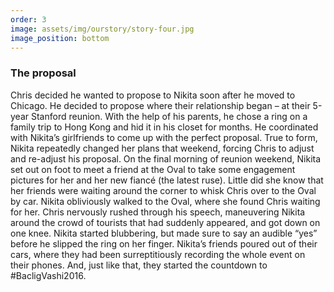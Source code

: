 ```yaml
---
order: 3
image: assets/img/ourstory/story-four.jpg
image_position: bottom
---
```

### The proposal

Chris decided he wanted to propose to Nikita soon after he moved
to Chicago.  He decided to propose where their relationship began
– at their 5-year Stanford reunion. With the help of his parents,
he chose a ring on a family trip to Hong Kong and hid it in his
closet for months. He coordinated with Nikita’s girlfriends to
come up with the perfect proposal. True to form, Nikita repeatedly
changed her plans that weekend, forcing Chris to adjust and
re-adjust his proposal. On the final morning of reunion weekend,
Nikita set out on foot to meet a friend at the Oval to take some
engagement pictures for her and her new fiancé (the latest ruse).
Little did she know that her friends were waiting around the
corner to whisk Chris over to the Oval by car.  Nikita obliviously
walked to the Oval, where she found Chris waiting for her.  Chris
nervously rushed through his speech, maneuvering Nikita around the
crowd of tourists that had suddenly appeared, and got down on one
knee. Nikita started blubbering, but made sure to say an audible
“yes” before he slipped the ring on her finger.  Nikita’s friends
poured out of their cars, where they had been surreptitiously
recording the whole event on their phones. And, just like that,
they started the countdown to #BacligVashi2016.
